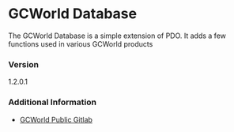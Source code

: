 # GCWorld Database

The GCWorld Database is a simple extension of PDO.  It adds a few functions used in various GCWorld products


### Version
1.2.0.1

### Additional Information

* [GCWorld Public Gitlab](https://gitlab.konghack.com/groups/GCWorld)
